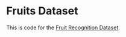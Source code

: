 # Fruits Dataset

This is code for the [Fruit Recognition Dataset](https://www.kaggle.com/datasets/sshikamaru/fruit-recognition).
